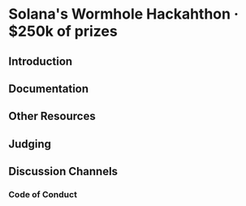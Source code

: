 # Solana's Wormhole Hackahthon &middot; $250k of prizes


## Introduction


## Documentation


## Other Resources


## Judging


## Discussion Channels


### Code of Conduct


